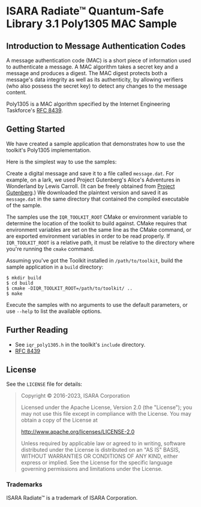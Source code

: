 # ISARA Radiate™ Quantum-Safe Library 3.1 Poly1305 MAC Sample

## Introduction to Message Authentication Codes

A message authentication code (MAC) is a short piece of information used to
authenticate a message. A MAC algorithm takes a secret key and a message and
produces a digest. The MAC digest protects both a message's data integrity as
well as its authenticity, by allowing verifiers (who also possess the secret
key) to detect any changes to the message content.

Poly1305 is a MAC algorithm specified by the Internet Engineering Taskforce's
[RFC 8439](https://tools.ietf.org/html/rfc8439).

## Getting Started

We have created a sample application that demonstrates how to use the
toolkit's Poly1305 implementation.

Here is the simplest way to use the samples:

Create a digital message and save it to a file called `message.dat`. For
example, on a lark, we used Project Gutenberg's Alice's Adventures in
Wonderland by Lewis Carroll. (It can be freely obtained from
[Project Gutenberg](http://www.gutenberg.org/ebooks/11.txt.utf-8).)
We downloaded the plaintext version and saved it as `message.dat` in the same
directory that contained the compiled executable of the sample.

The samples use the `IQR_TOOLKIT_ROOT` CMake or environment variable to
determine the location of the toolkit to build against. CMake requires that
environment variables are set on the same line as the CMake command, or are
exported environment variables in order to be read properly. If
`IQR_TOOLKIT_ROOT` is a relative path, it must be relative to the directory
where you're running the `cmake` command.

Assuming you've got the Toolkit installed in `/path/to/toolkit`, build the
sample application in a `build` directory:

```
$ mkdir build
$ cd build
$ cmake -DIQR_TOOLKIT_ROOT=/path/to/toolkit/ ..
$ make
```

Execute the samples with no arguments to use the default parameters, or use
`--help` to list the available options.

## Further Reading

* See `iqr_poly1305.h` in the toolkit's `include` directory.
* [RFC 8439](https://tools.ietf.org/html/rfc8439)

## License

See the `LICENSE` file for details:

> Copyright © 2016-2023, ISARA Corporation
> 
> Licensed under the Apache License, Version 2.0 (the "License");
> you may not use this file except in compliance with the License.
> You may obtain a copy of the License at
> 
> http://www.apache.org/licenses/LICENSE-2.0
> 
> Unless required by applicable law or agreed to in writing, software
> distributed under the License is distributed on an "AS IS" BASIS,
> WITHOUT WARRANTIES OR CONDITIONS OF ANY KIND, either express or implied.
> See the License for the specific language governing permissions and
> limitations under the License.

### Trademarks

ISARA Radiate™ is a trademark of ISARA Corporation.
